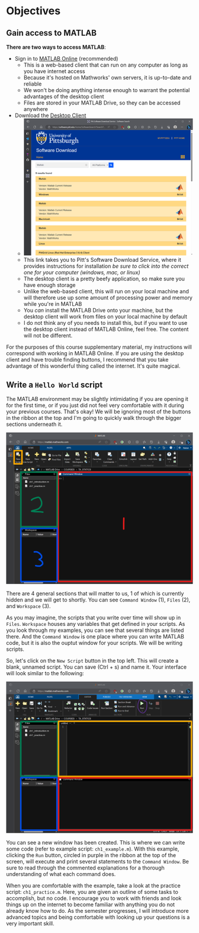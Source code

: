 # Objectives

## Gain access to MATLAB

**There are two ways to access MATLAB**:
- Sign in to [MATLAB Online](https://www.mathworks.com/products/matlab-online.html) (recommended)
    - This is a web-based client that can run on any computer as long as you have internet access
    - Because it's hosted on Mathworks' own servers, it is up-to-date and reliable
    - We won't be doing anything intense enough to warrant the potential advantages of the desktop client
    - Files are stored in your MATLAB Drive, so they can be accessed anywhere
- Download the [Desktop Client](https://software.pitt.edu/Home/SoftwareSearch?SearchText=Matlab&PlatformId=0)
    - <img src="../images/sds-matlab-results.png" alt="search results"/>
    - This link takes you to Pitt's Software Download Service, where it provides instructions for installation *be sure to click into the correct one for your computer (windows, mac, or linux)*
    - The desktop client is a pretty beefy application, so make sure you have enough storage
    - Unlike the web-based client, this will run on your local machine and will therefore use up some amount of processing power and memory while you're in MATLAB
    - You *can* install the MATLAB Drive onto your machine, but the desktop client will work from files on your local machine by default
    - I do not think any of you needs to install this, but if you want to use the desktop client instead of MATLAB Online, feel free. The content will not be different.

For the purposes of this course supplementary material, my instructions will correspond with working in MATLAB Online. If you are using the desktop client and have trouble finding buttons, I recommend that you take advantage of this wonderful thing called the internet. It's quite magical.

## Write a `Hello World` script

The MATLAB environment may be slightly intimidating if you are opening it for the first time, or if you just did not feel very comfortable with it during your previous courses. That's okay! We will be ignoring most of the buttons in the ribbon at the top and I'm going to quickly walk through the bigger sections underneath it.

<img src="../images/initial-matlab-environment.png" alt="initial MATLAB environment"/>

There are 4 general sections that will matter to us, 1 of which is currently hidden and we will get to shortly. You can see `Command Window` (1), `Files` (2), and `Workspace` (3).

As you may imagine, the scripts that you write over time will show up in `Files`. `Workspace` houses any variables that get defined in your scripts. As you look through my examples, you can see that several things are listed there. And the `Command Window` is one place where you can write MATLAB code, but it is also the ouptut window for your scripts. We will be writing scripts.

So, let's click on the `New Script` button in the top left. This will create a blank, unnamed script. You can save (Ctrl + s) and name it. Your interface will look similar to the following:

<img src="../images/matlab-environment-with-new-script.png" alt="MATLAB environment with the scripting window"/>

You can see a new window has been created. This is where we can write some code (refer to example script: `ch1_example.m`). With this example, clicking the `Run` button, circled in purple in the ribbon at the top of the screen, will execute and print several statements to the `Command Window`. Be sure to read through the commented explanations for a thorough understanding of what each command does.

When you are comfortable with the example, take a look at the practice script: `ch1_practice.m`. Here, you are given an outline of some tasks to accomplish, but no code. I encourage you to work with friends and look things up on the internet to become familiar with anything you do not already know how to do. As the semester progresses, I will introduce more advanced topics and being comfortable with looking up your questions is a very important skill.